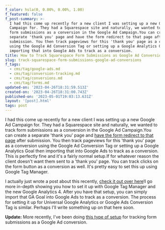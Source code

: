 ```yaml
---
f_color: hsla(0, 0.00%, 0.00%, 1.00)
f_featured: false
f_post-summary: >-
  I had this come up recently for a new client I was setting up a new Google Ad
  Campaign for. They had a Squarespace site and naturally, we wanted to track
  form submissions as a conversion in the Google Ad Campaign.You can create a
  separate 'thank you' page and have the form redirect to that page after
  submission. You then track pageviews for this 'thank you' page as a conversion
  using the Google Ad Conversion Tag or setting up a Google Analytics Goal then
  importing that into Google Ads to track as a conversion. 
title: How to Track Squarespace Form Submissions as Google Ad Conversions
slug: track-squarespace-form-submissions-google-ad-conversions
f_tags:
  - cms/tag/google-ads.md
  - cms/tag/conversion-tracking.md
  - cms/tag/conversions.md
  - cms/tag/forms.md
updated-on: '2023-04-26T18:31:59.513Z'
created-on: '2023-04-26T18:31:00.743Z'
published-on: '2023-05-01T19:03:13.631Z'
layout: '[post].html'
tags: post
---
```


I had this come up recently for a new client I was setting up a new Google Ad Campaign for. They had a Squarespace site and naturally, we wanted to track form submissions as a conversion in the Google Ad Campaign.You can create a separate 'thank you' page and [have the form redirect to that page](https://forum.squarespace.com/topic/30206-redirect-after-successful-form-submission/) after submission. You then track pageviews for this 'thank you' page as a conversion using the Google Ad Conversion Tag or setting up a Google Analytics Goal then importing that into Google Ads to track as a conversion. This is perfectly fine and it's a fairly normal setup.If for whatever reason the client doesn't want them sent to a 'thank you' page. You can track clicks on the form button as a conversion as well. It's pretty easy to set this up using Google Tag Manager.

I actually just wrote a post about this recently, [check it out over here](https://freak.marketing/post/track-button-clicks-using-google-tag-manager-google-analytics-4-ga4/)!I go more in-depth showing you how to set it up with Google Tag Manager and the new Google Analytics 4. After you have that setup, you can simply import that GA Goal into Google Ads to track as a conversion. The process for setting it up for Universal Google Analytics or Google Ads Conversion Tag is similar. Perhaps I'll write something up on that here soon.

**Update:** More recently, I've been doing [this type of setup](https://freak.marketing/post/track-form-submissions-as-conversions-without-thank-you-page/) for tracking form submissions as a Google Ad conversion.
